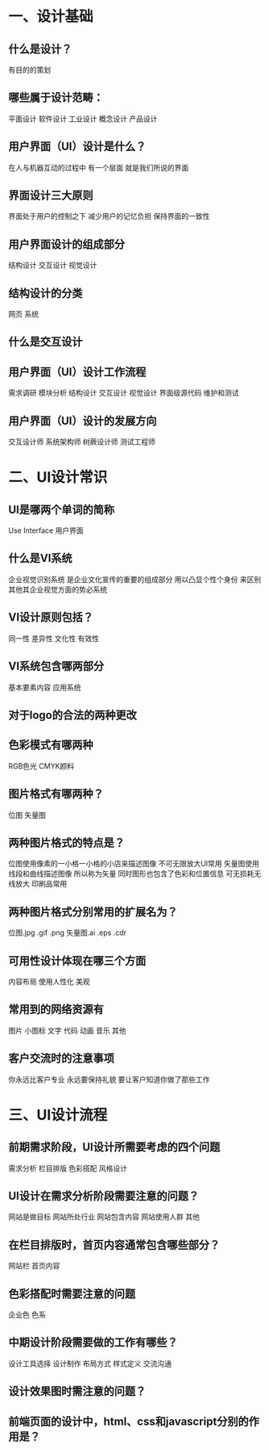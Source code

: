 # 一、设计基础

## 什么是设计？
有目的的策划
## 哪些属于设计范畴：
平面设计 软件设计 工业设计 概念设计 产品设计
## 用户界面（UI）设计是什么？
在人与机器互动的过程中 有一个层面 就是我们所说的界面 
## 界面设计三大原则
界面处于用户的控制之下 减少用户的记忆负担 保持界面的一致性
## 用户界面设计的组成部分
结构设计 交互设计 视觉设计
## 结构设计的分类
网页 系统
## 什么是交互设计

## 用户界面（UI）设计工作流程
需求调研 模块分析 结构设计 交互设计 视觉设计 界面级源代码 维护和测试
## 用户界面（UI）设计的发展方向
交互设计师 系统架构师 树蕨设计师 测试工程师
# 二、UI设计常识

## UI是哪两个单词的简称
Use Interface 用户界面
## 什么是VI系统
企业视觉识别系统 是企业文化宣传的重要的组成部分 用以凸显个性个身份 来区别其他其企业视觉方面的势必系统
## VI设计原则包括？
同一性 差异性 文化性 有效性
## VI系统包含哪两部分
基本要素内容
应用系统
## 对于logo的合法的两种更改

## 色彩模式有哪两种
RGB色光  CMYK颜料
## 图片格式有哪两种？
位图 矢量图
## 两种图片格式的特点是？
位图使用像素的一小格一小格的小店来描述图像  不可无限放大UI常用
矢量图使用线段和曲线描述图像 所以称为矢量 同时图形也包含了色彩和位置信息  可无损耗无线放大 印刷品常用
## 两种图片格式分别常用的扩展名为？
位图.jpg .gif .png
矢量图.ai .eps .cdr
## 可用性设计体现在哪三个方面
内容布局 使用人性化 美观
## 常用到的网络资源有
图片 小图标 文字 代码 动画 音乐 其他
## 客户交流时的注意事项
你永远比客户专业 永远要保持礼貌 要让客户知道你做了那些工作

# 三、UI设计流程

## 前期需求阶段，UI设计所需要考虑的四个问题
需求分析 栏目排版 色彩搭配 风格设计
## UI设计在需求分析阶段需要注意的问题？
网站是做目标 网站所处行业 网站包含内容 网站使用人群 其他
## 在栏目排版时，首页内容通常包含哪些部分？
网站栏  首页内容 
## 色彩搭配时需要注意的问题
企业色  色系
## 中期设计阶段需要做的工作有哪些？
设计工具选择 设计制作 布局方式 样式定义 交流沟通  
## 设计效果图时需注意的问题？

## 前端页面的设计中，html、css和javascript分别的作用是？
